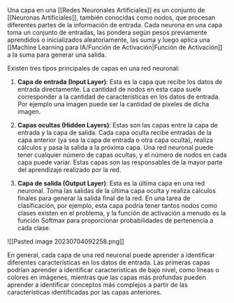 Una capa en una [[Redes Neuronales Artificiales]] es un conjunto de [[Neuronas Artificiales]], también conocidas como nodos, que procesan diferentes partes de la información de entrada. Cada neurona en una capa toma un conjunto de entradas, las pondera según pesos previamente aprendidos o inicializados aleatoriamente, las suma y luego aplica una [[Machine Learning para IA/Función de Activación|Función de Activación]] a la suma para generar una salida.

Existen tres tipos principales de capas en una red neuronal:

1. **Capa de entrada (Input Layer)**: Esta es la capa que recibe los datos de entrada directamente. La cantidad de nodos en esta capa suele corresponder a la cantidad de características en los datos de entrada. Por ejemplo una imagen puede ser la cantidad de pixeles de dicha imagen.

2. **Capas ocultas (Hidden Layers)**: Estas son las capas entre la capa de entrada y la capa de salida. Cada capa oculta recibe entradas de la capa anterior (ya sea la capa de entrada o otra capa oculta), realiza cálculos y pasa la salida a la próxima capa. Una red neuronal puede tener cualquier número de capas ocultas, y el número de nodos en cada capa puede variar. Estas capas son las responsables de la mayor parte del aprendizaje realizado por la red.

3. **Capa de salida (Output Layer)**: Esta es la última capa en una red neuronal. Toma las salidas de la última capa oculta y realiza cálculos finales para generar la salida final de la red. En una tarea de clasificación, por ejemplo, esta capa podría tener tantos nodos como clases existen en el problema, y la función de activación a menudo es la función Softmax para proporcionar probabilidades de pertenencia a cada clase.

![[Pasted image 20230704092258.png]]

En general, cada capa de una red neuronal puede aprender a identificar diferentes características en los datos de entrada. Las primeras capas podrían aprender a identificar características de bajo nivel, como líneas o colores en imágenes, mientras que las capas más profundas pueden aprender a identificar conceptos más complejos a partir de las características identificadas por las capas anteriores.